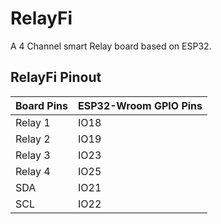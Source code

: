 # RelayFi
A 4 Channel smart Relay board based on ESP32.

## RelayFi Pinout

| Board Pins  | ESP32-Wroom GPIO Pins |
| ----------  | ---------------- |
| Relay 1     | IO18  |
| Relay 2     | IO19  |
| Relay 3     | IO23  |
| Relay 4     | IO25  |
| SDA         | IO21  |
| SCL         | IO22  |
